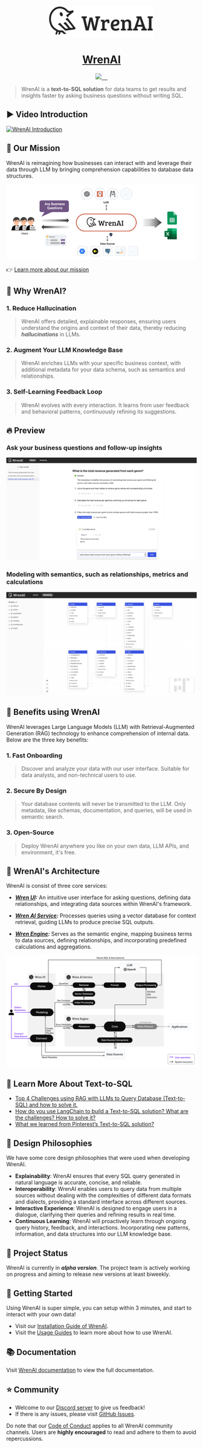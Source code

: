 

<p align="center">
  <a href="https://getwren.ai">
    <picture>
      <source media="(prefers-color-scheme: light)" srcset="./misc/wrenai_logo.png">
      <img src="./misc/wrenai_logo.png">
    </picture>
    <h1 align="center">WrenAI</h1>
  </a>
</p>

<p align="center">
  <a aria-label="Canner" href="https://cannerdata.com/">
    <img src="https://img.shields.io/badge/%F0%9F%A7%A1-Made%20by%20Canner-blue?style=for-the-badge">
  </a>
  <a aria-label="Releases" href="https://github.com/canner/WrenAI/releases">
    <img alt="" src="https://img.shields.io/github/v/release/canner/WrenAI?logo=github&label=GitHub%20Release&color=blue&style=for-the-badge">
  </a>
  <a aria-label="License" href="https://github.com/Canner/WrenAI/blob/main/LICENSE">
    <img alt="" src="https://img.shields.io/github/license/canner/WrenAI?color=blue&style=for-the-badge">
  </a>
  <a aria-label="Join the community on GitHub" href="https://discord.gg/5DvshJqG8Z">
    <img alt="" src="https://img.shields.io/badge/-JOIN%20THE%20COMMUNITY-blue?style=for-the-badge&logo=discord&logoColor=white&labelColor=grey&logoWidth=20">
  </a>
  <a aria-label="Follow us" href="https://x.com/getwrenai">
    <img alt="" src="https://img.shields.io/badge/-@getwrenai-blue?style=for-the-badge&logo=x&logoColor=white&labelColor=gray&logoWidth=20">
  </a>
</p>


> WrenAI is a **text-to-SQL solution** for data teams to get results and insights faster by asking business questions without writing SQL.

## ▶️ Video Introduction

[![WrenAI Introduction](https://img.youtube.com/vi/Fw0Wxd2G3jY/maxresdefault.jpg)](https://www.youtube.com/watch?v=Fw0Wxd2G3jY)


## 🎯 Our Mission

WrenAI is reimagining how businesses can interact with and leverage their data through LLM by bringing comprehension capabilities to database data structures.

![wrenai_overview](./misc/wrenai_view.png)

👉 [Learn more about our mission](https://docs.getwren.ai/overview/introduction)

## 👊 Why WrenAI?

### 1. Reduce Hallucination

> WrenAI offers detailed, explainable responses, ensuring users understand the origins and context of their data, thereby reducing ***hallucinations*** in LLMs.

### 2. Augment Your LLM Knowledge Base

> WrenAI enriches LLMs with your specific business context, with additional metadata for your data schema, such as semantics and relationships.

### 3. Self-Learning Feedback Loop

> WrenAI evolves with every interaction. It learns from user feedback and behavioral patterns, continuously refining its suggestions.

## 🔥 Preview

### Ask your business questions and follow-up insights

![](./misc/preview_ask.png)

### Modeling with semantics, such as relationships, metrics and calculations

![](./misc/preview_model.png)

## 🤔 Benefits using WrenAI

WrenAI leverages Large Language Models (LLM) with Retrieval-Augmented Generation (RAG) technology to enhance comprehension of internal data.  Below are the three key benefits:

### 1. Fast Onboarding

> Discover and analyze your data with our user interface. Suitable for data analysts, and non-technical users to use.

### 2. Secure By Design

> Your database contents will never be transmitted to the LLM. Only metadata, like schemas, documentation, and queries, will be used in semantic search.

### 3. Open-Source

> Deploy WrenAI anywhere you like on your own data, LLM APIs, and environment, it's free.

## 🤖 WrenAI's Architecture

WrenAI is consist of three core services:

- ***[Wren UI](https://github.com/Canner/WrenAI/tree/main/wren-ui):*** An intuitive user interface for asking questions, defining data relationships, and integrating data sources within WrenAI's framework.

- ***[Wren AI Service](https://github.com/Canner/WrenAI/tree/main/wren-ai-service):*** Processes queries using a vector database for context retrieval, guiding LLMs to produce precise SQL outputs.

- ***[Wren Engine](https://github.com/Canner/wren-engine):*** Serves as the semantic engine, mapping business terms to data sources, defining relationships, and incorporating predefined calculations and aggregations.

![wrenai_works](./misc/how_wrenai_works.png)

## 🤩 Learn More About Text-to-SQL

- [Top 4 Challenges using RAG with LLMs to Query Database (Text-to-SQL) and how to solve it.](https://blog.getwren.ai/4-key-technical-challenges-using-rag-with-llms-to-query-database-text-to-sql-and-how-to-solve-it-5d5a3d6682e5)
- [How do you use LangChain to build a Text-to-SQL solution? What are the challenges? How to solve it?](https://blog.getwren.ai/how-do-you-use-langchain-to-build-a-text-to-sql-solution-what-are-the-challenges-how-to-solve-it-b6d9c66aa038)
- [What we learned from Pinterest’s Text-to-SQL solution?](https://blog.getwren.ai/what-we-learned-from-pinterests-text-to-sql-solution-840fa5840635)

## 🤞 Design Philosophies

We have some core design philosophies that were used when developing WrenAI.

- **Explainability**: WrenAI ensures that every SQL query generated in natural language is accurate, concise, and reliable.
- **Interoperability**: WrenAI enables users to query data from multiple sources without dealing with the complexities of different data formats and dialects, providing a standard interface across different sources.
- **Interactive Experience**: WrenAI is designed to engage users in a dialogue, clarifying their queries and refining results in real time.
- **Continuous Learning**: WrenAI will proactively learn through ongoing query history, feedback, and interactions. Incorporating new patterns, information, and data structures into our LLM knowledge base.

## 🚧 Project Status

WrenAI is currently in ***alpha version***. The project team is actively working on progress and aiming to release new versions at least biweekly.

## 🚀 Getting Started

Using WrenAI is super simple, you can setup within 3 minutes, and start to interact with your own data!

- Visit our [Installation Guide of WrenAI](http://docs.getwren.ai/installation).
- Visit the [Usage Guides](http://docs.getwren.ai/guide/connect/overview) to learn more about how to use WrenAI.

## 📚 Documentation

Visit [WrenAI documentation](https://docs.getwren.ai) to view the full documentation.

## ⭐️ Community

- Welcome to our [Discord server](https://discord.gg/5DvshJqG8Z) to give us feedback!
- If there is any issues, please visit [GitHub Issues](https://github.com/Canner/WrenAI/issues).

Do note that our [Code of Conduct](./CODE_OF_CONDUCT.md) applies to all WrenAI community channels. Users are **highly encouraged** to read and adhere to them to avoid repercussions.
